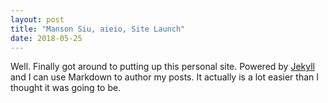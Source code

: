 ```yaml
---
layout: post
title: "Manson Siu, aieio, Site Launch"
date: 2018-05-25
---
```


Well. Finally got around to putting up this personal site. Powered by [Jekyll](http://jekyllrb.com) and I can use Markdown to author my posts. It actually is a lot easier than I thought it was going to be.
